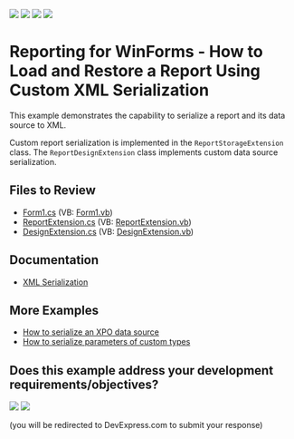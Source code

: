 <!-- default badges list -->
![](https://img.shields.io/endpoint?url=https://codecentral.devexpress.com/api/v1/VersionRange/128601357/22.2.6%2B)
[![](https://img.shields.io/badge/Open_in_DevExpress_Support_Center-FF7200?style=flat-square&logo=DevExpress&logoColor=white)](https://supportcenter.devexpress.com/ticket/details/E3157)
[![](https://img.shields.io/badge/📖_How_to_use_DevExpress_Examples-e9f6fc?style=flat-square)](https://docs.devexpress.com/GeneralInformation/403183)
[![](https://img.shields.io/badge/💬_Leave_Feedback-feecdd?style=flat-square)](#does-this-example-address-your-development-requirementsobjectives)
<!-- default badges end -->
# Reporting for WinForms - How to Load and Restore a Report Using Custom XML Serialization


This example demonstrates the capability to serialize a report and its data source to XML.

Custom report serialization is implemented in the `ReportStorageExtension` class. The `ReportDesignExtension` class implements custom data source serialization.

## Files to Review

* [Form1.cs](./CS/WindowsApplication54/Form1.cs) (VB: [Form1.vb](./VB/WindowsApplication54/Form1.vb))
* [ReportExtension.cs](./CS/WindowsApplication54/ReportExtension.cs) (VB: [ReportExtension.vb](./VB/WindowsApplication54/ReportExtension.vb))
* [DesignExtension.cs](./CS/WindowsApplication54/DesignExtension.cs) (VB: [DesignExtension.vb](./VB/WindowsApplication54/DesignExtension.vb))
## Documentation

- [XML Serialization](http://docs.devexpress.com/XtraReports/10011/detailed-guide-to-devexpress-reporting/store-and-distribute-reports/store-report-layouts-and-documents/xml-serialization)

## More Examples

- [How to serialize an XPO data source](https://github.com/DevExpress-Examples/Reporting_how-to-serialize-an-xpo-data-source-e3169)
- [How to serialize parameters of custom types](https://github.com/DevExpress-Examples/Reporting_how-to-serialize-parameters-of-custom-types-e3186)

<!-- feedback -->
## Does this example address your development requirements/objectives?

[<img src="https://www.devexpress.com/support/examples/i/yes-button.svg"/>](https://www.devexpress.com/support/examples/survey.xml?utm_source=github&utm_campaign=reporting-winforms-custom-xml-serialization&~~~was_helpful=yes) [<img src="https://www.devexpress.com/support/examples/i/no-button.svg"/>](https://www.devexpress.com/support/examples/survey.xml?utm_source=github&utm_campaign=reporting-winforms-custom-xml-serialization&~~~was_helpful=no)

(you will be redirected to DevExpress.com to submit your response)
<!-- feedback end -->
